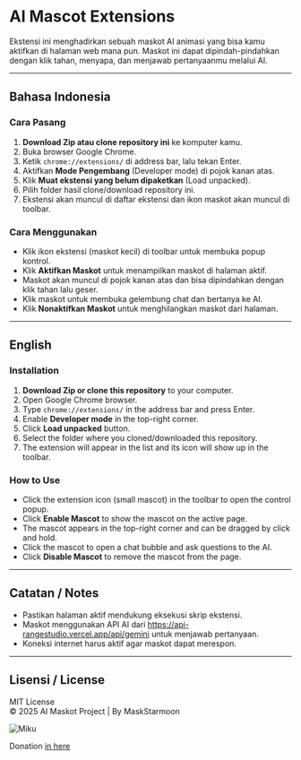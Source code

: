 # AI Mascot Extensions

Ekstensi ini menghadirkan sebuah maskot AI animasi yang bisa kamu aktifkan di halaman web mana pun. Maskot ini dapat dipindah-pindahkan dengan klik tahan, menyapa, dan menjawab pertanyaanmu melalui AI.

---

## Bahasa Indonesia

### Cara Pasang

1. **Download Zip atau clone repository ini** ke komputer kamu.
2. Buka browser Google Chrome.
3. Ketik `chrome://extensions/` di address bar, lalu tekan Enter.
4. Aktifkan **Mode Pengembang** (Developer mode) di pojok kanan atas.
5. Klik **Muat ekstensi yang belum dipaketkan** (Load unpacked).
6. Pilih folder hasil clone/download repository ini.
7. Ekstensi akan muncul di daftar ekstensi dan ikon maskot akan muncul di toolbar.

### Cara Menggunakan

- Klik ikon ekstensi (maskot kecil) di toolbar untuk membuka popup kontrol.
- Klik **Aktifkan Maskot** untuk menampilkan maskot di halaman aktif.
- Maskot akan muncul di pojok kanan atas dan bisa dipindahkan dengan klik tahan lalu geser.
- Klik maskot untuk membuka gelembung chat dan bertanya ke AI.
- Klik **Nonaktifkan Maskot** untuk menghilangkan maskot dari halaman.

---

## English

### Installation

1. **Download Zip or clone this repository** to your computer.
2. Open Google Chrome browser.
3. Type `chrome://extensions/` in the address bar and press Enter.
4. Enable **Developer mode** in the top-right corner.
5. Click **Load unpacked** button.
6. Select the folder where you cloned/downloaded this repository.
7. The extension will appear in the list and its icon will show up in the toolbar.

### How to Use

- Click the extension icon (small mascot) in the toolbar to open the control popup.
- Click **Enable Mascot** to show the mascot on the active page.
- The mascot appears in the top-right corner and can be dragged by click and hold.
- Click the mascot to open a chat bubble and ask questions to the AI.
- Click **Disable Mascot** to remove the mascot from the page.

---

## Catatan / Notes

- Pastikan halaman aktif mendukung eksekusi skrip ekstensi.
- Maskot menggunakan API AI dari https://api-rangestudio.vercel.app/api/gemini untuk menjawab pertanyaan.
- Koneksi internet harus aktif agar maskot dapat merespon.

---

## Lisensi / License

MIT License  
© 2025 AI Maskot Project | By MaskStarmoon

![Miku](https://skillicons.dev/icons?i=html,css,js,nodejs,bash&theme=dark) 

Donation [in here](https://trakteer.id/Saveng-Fox/tip) <br />

